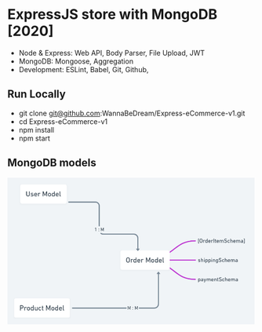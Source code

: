 # ExpressJS store with MongoDB [2020]

- Node & Express: Web API, Body Parser, File Upload, JWT
- MongoDB: Mongoose, Aggregation
- Development: ESLint, Babel, Git, Github,

## Run Locally

- git clone git@github.com:WannaBeDream/Express-eCommerce-v1.git
- cd Express-eCommerce-v1
- npm install
- npm start

## MongoDB models 
<div align="center">
<img src="https://github.com/WannaBeDream/Express-eCommerce-v1/blob/main/dbModels.png" width="600" alt="db models" />
</div>